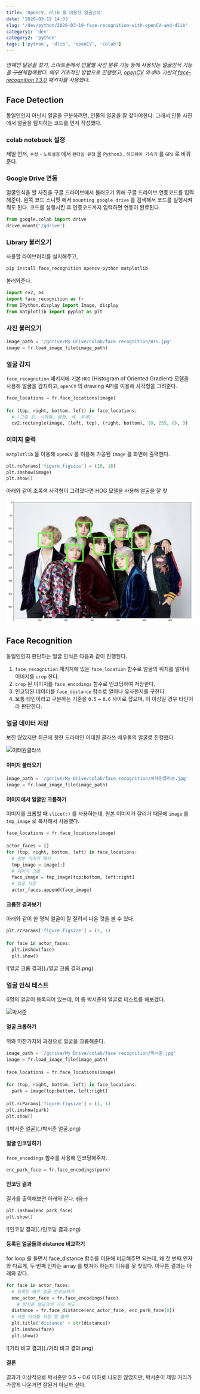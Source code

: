 ```yaml
---
title: 'OpenCV, dlib 을 이용한 얼굴인식'
date: '2020-03-19 14:33'
slug: '/dev/python/2020-03-19-face-recognition-with-openCV-and-dlib'
category1: 'dev'
category2: 'python'
tags: ['python', 'dlib', 'openCV', 'colab']
---
```


###### 연예인 닮은꼴 찾기, 스마트폰에서 인물별 사진 분류 기능 등에 사용되는 얼굴인식 기능을 ~~구현~~체험해봤다. 매우 기초적인 방법으로 진행했고, [openCV](https://opencv.org/) 와 dlib 기반의[ face-recognition 1.3.0](https://pypi.org/project/face-recognition/) 패키지를 사용했다.

<!-- end -->

## Face Detection

동일인인지 아닌지 얼굴을 구분하려면, 인물의 얼굴을 잘 찾아야한다. 그래서 인물 사진에서 얼굴을 탐지하는 코드를 먼저 작성했다.

### colab notebook 설정

제일 먼저, `수정` - `노트설정` 에서 `런타임 유형` 을 `Python3` , `하드웨어 가속기` 를 `GPU` 로 바꿔준다.



### Google Drive 연동

얼굴인식을 할 사진을 구글 드라이브에서 불러오기 위해 구글 드라이브 연동코드를 입력해준다. 왼쪽 코드 스니펫 에서 `mounting google drive` 를 검색해서 코드를 실행시켜줘도 된다. 코드를 실행시킨 후 인증코드까지 입력하면 연동이 완료된다.

```python
from google.colab import drive
drive.mount('/gdrive')
```



### Library 불러오기

사용할 라이브러리를 설치해주고,

```python
pip install face_recognition opencv-python matplotlib
```

불러와준다.

```python
import cv2, os
import face_recognition as fr
from IPython.display import Image, display
from matplotlib import pyplot as plt
```



### 사진 불러오기

```python
image_path = '/gdrive/My Drive/colab/face recognition/BTS.jpg'
image = fr.load_image_file(image_path)
```



### 얼굴 감지

`face_recognition` 패키지에 기본 `HOG` (Histogram of Oriented Gradient) 모델을 사용해 얼굴을 감지하고, `openCV` 의 drawing API를 이용해 사각형을 그려준다.

```python
face_locations = fr.face_locations(image)

for (top, right, bottom, left) in face_locations:
  # (그릴 곳, 시작점, 끝점, 색, 두께)
  cv2.rectangle(image, (left, top), (right, bottom), (0, 255, 0), 3)
```



### 이미지 출력

`matplotlib` 을 이용해 `openCV` 를 이용해 가공된 `image` 를 화면에 출력한다.

```python
plt.rcParams['figure.figsize'] = (16, 16)
plt.imshow(image)
plt.show()
```

아래와 같이 초록색 사각형이 그려졌다면 HOG 모델을 사용해 얼굴을 잘 찾

![bts](./bts.png)





## Face Recognition


동일인인지 판단하는 얼굴 인식은 다음과 같이 진행된다. 

1. `face_recognition` 패키지에 있는 `face_location` 함수로 얼굴의 위치를 알아내 이미지를 `crop` 한다. 
2. `crop` 된 이미지를 `face_encodings` 함수로 인코딩하여 저장한다. 
3. 인코딩된 데이터를 `face_distance` 함수로 얼마나 유사한지를 구한다. 
4. 보통 타인이라고 구분하는 기준을 `0.5` ~ `0.6` 사이로 잡으며, 이 이상일 경우 타인이라 판단한다.



### 얼굴 데이터 저장

보진 않았지만 최근에 핫한 드라마인 이태원 클라쓰 배우들의 얼굴로 진행했다.

![이태원클라쓰](./이태원클라쓰.jpg)



#### 이미지 불러오기

```python
image_path = '/gdrive/My Drive/colab/face recognition/이태원클라쓰.jpg'
image = fr.load_image_file(image_path)
```



#### 이미지에서 얼굴만 크롭하기

이미지를 크롭할 때 `slice(:)` 를 사용하는데, 원본 이미지가 잘리기 때문에 `image` 를 `tmp_image` 로 복사해서 사용했다.

```python
face_locations = fr.face_locations(image)

actor_faces = []
for (top, right, bottom, left) in face_locations:
  # 원본 이미지 복사
  tmp_image = image[:]
  # 이미지 크롭
  face_image = tmp_image[top:bottom, left:right]
  # 얼굴 저장
  actor_faces.append(face_image)
```



#### 크롭한 결과보기

아래와 같이 한 명씩 얼굴이 잘 잘려서 나온 것을 볼 수 있다.

```python
plt.rcParams['figure.figsize'] = (1, 1)

for face in actor_faces:
  plt.imshow(face)
  plt.show()
```

![얼굴 크롭 결과](./얼굴 크롭 결과.png)



### 얼굴 인식 테스트

6명의 얼굴이 등록되어 있는데, 이 중 박서준의 얼굴로 테스트를 해보겠다. 

![박서준](./박서준.jpg)



#### 얼굴 크롭하기

위와 마찬가지의 과정으로 얼굴을 크롭해준다.

```python
image_path = '/gdrive/My Drive/colab/face recognition/박서준.jpg'
image = fr.load_image_file(image_path)

face_locations = fr.face_locations(image)

for (top, right, bottom, left) in face_locations:
  park = image[top:bottom, left:right]

plt.rcParams['figure.figsize'] = (1, 1)
plt.imshow(park)
plt.show()
```

![박서준 얼굴](./박서준 얼굴.png)



#### 얼굴 인코딩하기

`face_encodings` 함수를 사용해 인코딩해주자.

```python
enc_park_face = fr.face_encodings(park)
```



#### 인코딩 결과

결과를 출력해보면 아래와 같다. ~~(음..)~~

```python
plt.imshow(enc_park_face)
plt.show()
```

![인코딩 결과](./인코딩 결과.png)



#### 등록된 얼굴들과 distance 비교하기

for loop 를 돌면서 face_distance 함수를 이용해 비교해주면 되는데, 왜 첫 번째 인자와 다르게, 두 번째 인자는 array 를 벗겨야 하는지 이유를 못 찾았다. 아무튼 결과는 아래와 같다.

```python
for face in actor_faces:
  # 등록된 배우 얼굴 인코딩하기
  enc_actor_face = fr.face_encodings(face)
	# 박서준 얼굴과의 거리 비교
  distance = fr.face_distance(enc_actor_face, enc_park_face[0])
  # 사진 타이틀 지정 및 출력
  plt.title('distance' + str(distance))
  plt.imshow(face)
  plt.show()
```

![거리 비교 결과](./거리 비교 결과.png)

#### 결론

결과가 이상적으로 박서준만 0.5 ~ 0.6 이하로 나오진 않았지만, 박서준이 제일 거리가 가깝게 나온거면 잘된거 아닐까 싶다.